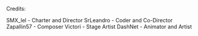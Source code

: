 Credits:

SMX_lel - Charter and Director
SrLeandro - Coder and Co-Director
Zapallin57 - Composer
Victori - Stage Artist
DashNet - Animator and Artist
